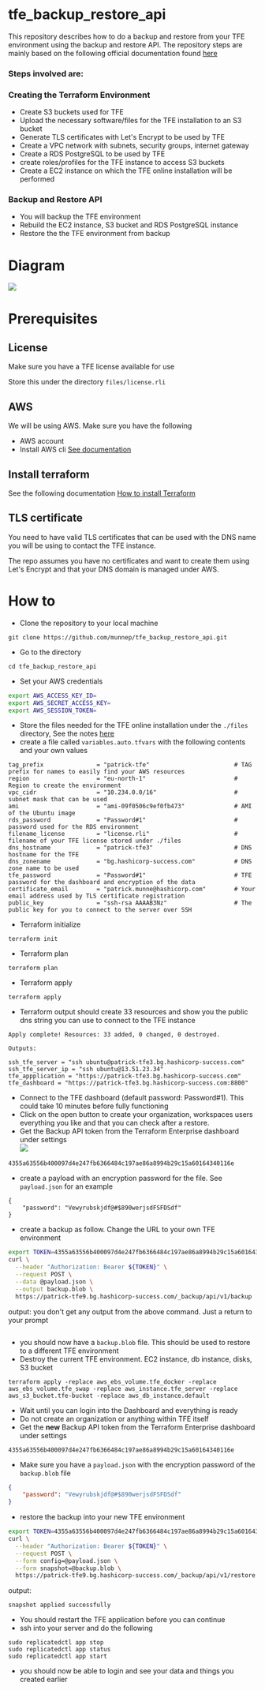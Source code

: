 # tfe_backup_restore_api

This repository describes how to do a backup and restore from your TFE environment using the backup and restore API. The repository steps are mainly based on the following official documentation found [here](https://www.terraform.io/enterprise/admin/infrastructure/backup-restore)

### Steps involved are:

### Creating the Terraform Environment
- Create S3 buckets used for TFE
- Upload the necessary software/files for the TFE installation to an S3 bucket
- Generate TLS certificates with Let's Encrypt to be used by TFE
- Create a VPC network with subnets, security groups, internet gateway
- Create a RDS PostgreSQL to be used by TFE
- create roles/profiles for the TFE instance to access S3 buckets
- Create a EC2 instance on which the TFE online installation will be performed

### Backup and Restore API
- You will backup the TFE environment
- Rebuild the EC2 instance, S3 bucket and RDS PostgreSQL instance
- Restore the the TFE environment from backup


# Diagram

![](diagram/diagram_external.png)  

# Prerequisites

## License
Make sure you have a TFE license available for use

Store this under the directory `files/license.rli`

## AWS
We will be using AWS. Make sure you have the following
- AWS account  
- Install AWS cli [See documentation](https://docs.aws.amazon.com/cli/latest/userguide/install-cliv2.html)

## Install terraform  
See the following documentation [How to install Terraform](https://learn.hashicorp.com/tutorials/terraform/install-cli)

## TLS certificate
You need to have valid TLS certificates that can be used with the DNS name you will be using to contact the TFE instance.  
  
The repo assumes you have no certificates and want to create them using Let's Encrypt and that your DNS domain is managed under AWS. 



# How to

- Clone the repository to your local machine
```
git clone https://github.com/munnep/tfe_backup_restore_api.git
```
- Go to the directory
```
cd tfe_backup_restore_api
```
- Set your AWS credentials
```sh
export AWS_ACCESS_KEY_ID=
export AWS_SECRET_ACCESS_KEY=
export AWS_SESSION_TOKEN=
```
- Store the files needed for the TFE online installation under the `./files` directory, See the notes [here](./files/README.md)
- create a file called `variables.auto.tfvars` with the following contents and your own values
```hcl
tag_prefix               = "patrick-tfe"                        # TAG prefix for names to easily find your AWS resources
region                   = "eu-north-1"                         # Region to create the environment
vpc_cidr                 = "10.234.0.0/16"                      # subnet mask that can be used 
ami                      = "ami-09f0506c9ef0fb473"              # AMI of the Ubuntu image  
rds_password             = "Password#1"                         # password used for the RDS environment
filename_license         = "license.rli"                        # filename of your TFE license stored under ./files
dns_hostname             = "patrick-tfe3"                       # DNS hostname for the TFE
dns_zonename             = "bg.hashicorp-success.com"           # DNS zone name to be used
tfe_password             = "Password#1"                         # TFE password for the dashboard and encryption of the data
certificate_email        = "patrick.munne@hashicorp.com"        # Your email address used by TLS certificate registration
public_key               = "ssh-rsa AAAAB3Nz"                   # The public key for you to connect to the server over SSH
```
- Terraform initialize
```
terraform init
```
- Terraform plan
```
terraform plan
```
- Terraform apply
```
terraform apply
```
- Terraform output should create 33 resources and show you the public dns string you can use to connect to the TFE instance
```
Apply complete! Resources: 33 added, 0 changed, 0 destroyed.

Outputs:

ssh_tfe_server = "ssh ubuntu@patrick-tfe3.bg.hashicorp-success.com"
ssh_tfe_server_ip = "ssh ubuntu@13.51.23.34"
tfe_appplication = "https://patrick-tfe3.bg.hashicorp-success.com"
tfe_dashboard = "https://patrick-tfe3.bg.hashicorp-success.com:8800"
```
- Connect to the TFE dashboard (default password: Password#1). This could take 10 minutes before fully functioning
- Click on the open button to create your organization, workspaces users everything you like and that you can check after a restore. 
- Get the Backup API token from the Terraform Enterprise dashboard under settings   
![](media/20220705090141.png)    
```
4355a63556b400097d4e247fb6366484c197ae86a8994b29c15a60164340116e
```
- create a payload with an encryption password for the file. See `payload.json` for an example
```
{
    "password": "Vewyrubskjdf@#$890werjsdFSFDSdf"
}
```
- create a backup as follow. Change the URL to your own TFE environment

```sh
export TOKEN=4355a63556b400097d4e247fb6366484c197ae86a8994b29c15a60164340116e
curl \
  --header "Authorization: Bearer ${TOKEN}" \
  --request POST \
  --data @payload.json \
  --output backup.blob \
  https://patrick-tfe9.bg.hashicorp-success.com/_backup/api/v1/backup
```
output: you don't get any output from the above command. Just a return to your prompt
```
```
- you should now have a `backup.blob` file. This should be used to restore to a different TFE environment
- Destroy the current TFE environment. EC2 instance, db instance, disks, S3 bucket
```
terraform apply -replace aws_ebs_volume.tfe_docker -replace aws_ebs_volume.tfe_swap -replace aws_instance.tfe_server -replace aws_s3_bucket.tfe-bucket -replace aws_db_instance.default
```
- Wait until you can login into the Dashboard and everything is ready
- Do not create an organization or anything within TFE itself
- Get the **new** Backup API token from the Terraform Enterprise dashboard under settings
```
4355a63556b400097d4e247fb6366484c197ae86a8994b29c15a60164340116e
```
- Make sure you have a `payload.json` with the encryption password of the `backup.blob` file
```json
{
    "password": "Vewyrubskjdf@#$890werjsdFSFDSdf"
}
```
- restore the backup into your new TFE environment
```sh
export TOKEN=4355a63556b400097d4e247fb6366484c197ae86a8994b29c15a60164340116e
curl \
  --header "Authorization: Bearer ${TOKEN}" \
  --request POST \
  --form config=@payload.json \
  --form snapshot=@backup.blob \
  https://patrick-tfe9.bg.hashicorp-success.com/_backup/api/v1/restore
```
output:
```
snapshot applied successfully
```
- You should restart the TFE application before you can continue
- ssh into your server and do the following
```
sudo replicatedctl app stop
sudo replicatedctl app status
sudo replicatedctl app start
```
- you should now be able to login and see your data and things you created earlier







